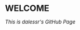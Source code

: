 <html>
<body>
<h1>WELCOME</h1>
<p><big><i>This is dalessr's GitHub Page</i></big></p>
</body>
</html>
